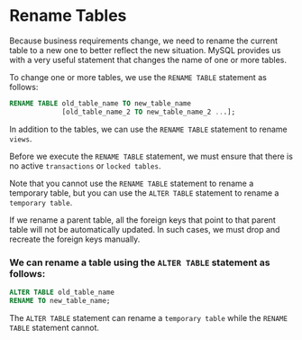 # Rename Tables

Because business requirements change, we need to rename the current table to a new one to better reflect the new situation. MySQL provides us with a very useful statement that changes the name of one or more tables.

To change one or more tables, we use the `RENAME TABLE` statement as follows:
```sql
RENAME TABLE old_table_name TO new_table_name
             [old_table_name_2 TO new_table_name_2 ...];
```
In addition to the tables, we can use the `RENAME TABLE` statement to rename `views`.

Before we execute the `RENAME TABLE` statement, we must ensure that there is no active `transactions` or `locked tables`.

Note that you cannot use the `RENAME TABLE` statement to rename a temporary table, but you can use the `ALTER TABLE` statement to rename a `temporary table`.

If we rename a parent table, all the foreign keys that point to that parent table will not be automatically updated. In such cases, we must drop and recreate the foreign keys manually.

### We can rename a table using the `ALTER TABLE` statement as follows:
```sql
ALTER TABLE old_table_name
RENAME TO new_table_name;
```
The `ALTER TABLE` statement can rename a `temporary table` while the `RENAME TABLE` statement cannot.
